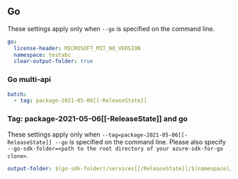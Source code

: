 ## Go

These settings apply only when `--go` is specified on the command line.

```yaml $(go)
go:
  license-header: MICROSOFT_MIT_NO_VERSION
  namespace: testabc
  clear-output-folder: true
```

### Go multi-api

``` yaml $(go) && $(multiapi)
batch:
  - tag: package-2021-05-06[[-ReleaseState]]
```

### Tag: package-2021-05-06[[-ReleaseState]] and go

These settings apply only when `--tag=package-2021-05-06[[-ReleaseState]] --go` is specified on the command line.
Please also specify `--go-sdk-folder=<path to the root directory of your azure-sdk-for-go clone>`.

```yaml $(tag) == 'package-2021-05-06[[-ReleaseState]]' && $(go)
output-folder: $(go-sdk-folder)/services[[/ReleaseState]]/$(namespace)/mgmt/2021-05-06/$(namespace)
```
